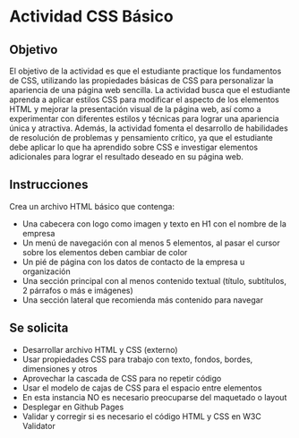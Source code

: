 # Actividad CSS Básico 

## Objetivo
El objetivo de la actividad es que el estudiante practique los fundamentos de CSS, utilizando las propiedades básicas de CSS para personalizar la apariencia de una página web sencilla. La actividad busca que el estudiante aprenda a aplicar estilos CSS para modificar el aspecto de los elementos HTML y mejorar la presentación visual de la página web, así como a experimentar con diferentes estilos y técnicas para lograr una apariencia única y atractiva. Además, la actividad fomenta el desarrollo de habilidades de resolución de problemas y pensamiento crítico, ya que el estudiante debe aplicar lo que ha aprendido sobre CSS e investigar elementos adicionales para lograr el resultado deseado en su página web.

## Instrucciones 
Crea un archivo HTML básico que contenga: 
- Una cabecera con logo como imagen y texto en H1 con el nombre de la empresa
- Un menú de navegación con al menos 5 elementos, al pasar el cursor sobre los elementos deben cambiar de color 
- Un pié de página con los datos de contacto de la empresa u organización 
- Una sección principal con al menos contenido textual (título, subtítulos, 2 párrafos o más e imágenes)
- Una sección lateral que recomienda más contenido para navegar 

## Se solicita 
- Desarrollar archivo HTML y CSS (externo)
- Usar propiedades CSS para trabajo con texto, fondos, bordes, dimensiones y otros 
- Aprovechar la cascada de CSS para no repetir código 
- Usar el modelo de cajas de CSS para el espacio entre elementos 
- En esta instancia NO es necesario preocuparse del maquetado o layout
- Desplegar en Github Pages 
- Validar y corregir si es necesario el código HTML y CSS en W3C Validator
